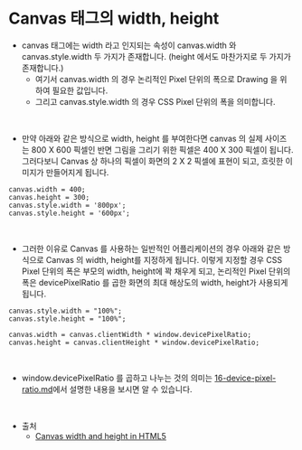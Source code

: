 # Canvas 태그의 width, height

- canvas 태그에는 width 라고 인지되는 속성이 canvas.width 와 canvas.style.width 두 가지가 존재합니다. (height 에서도 마찬가지로 두 가지가 존재합니다.)
  - 여기서 canvas.width 의 경우 논리적인 Pixel 단위의 폭으로 Drawing 을 위하여 필요한 값입니다.
  - 그리고 canvas.style.width 의 경우 CSS Pixel 단위의 폭을 의미합니다.

<br />

- 만약 아래와 같은 방식으로 width, height 를 부여한다면 canvas 의 실제 사이즈는 800 X 600 픽셀인 반면 그림을 그리기 위한 픽셀은 400 X 300 픽셀이 됩니다. 그러다보니 Canvas 상 하나의 픽셀이 화면의 2 X 2 픽셀에 표현이 되고, 흐릿한 이미지가 만들어지게 됩니다.

```
canvas.width = 400;
canvas.height = 300;
canvas.style.width = '800px';
canvas.style.height = '600px';
```

<br />

- 그러한 이유로 Canvas 를 사용하는 일반적인 어플리케이션의 경우 아래와 같은 방식으로 Canvas 의 width, height를 지정하게 됩니다. 이렇게 지정할 경우 CSS Pixel 단위의 폭은 부모의 width, height에 꽉 채우게 되고, 논리적인 Pixel 단위의 폭은 devicePixelRatio 를 곱한 화면의 최대 해상도의 width, height가 사용되게 됩니다.

```
canvas.style.width = "100%";
canvas.style.height = "100%";

canvas.width = canvas.clientWidth * window.devicePixelRatio;
canvas.height = canvas.clientHeight * window.devicePixelRatio;
```

<br />

- window.devicePixelRatio 를 곱하고 나누는 것의 의미는 [16-device-pixel-ratio.md](https://github.com/muilyang12/what_i_studied/blob/main/16-device-pixel-ratio.md?plain=1)에서 설명한 내용을 보시면 알 수 있습니다.

<br />

- 출처
  - [Canvas width and height in HTML5](https://stackoverflow.com/questions/4938346/canvas-width-and-height-in-html5)
